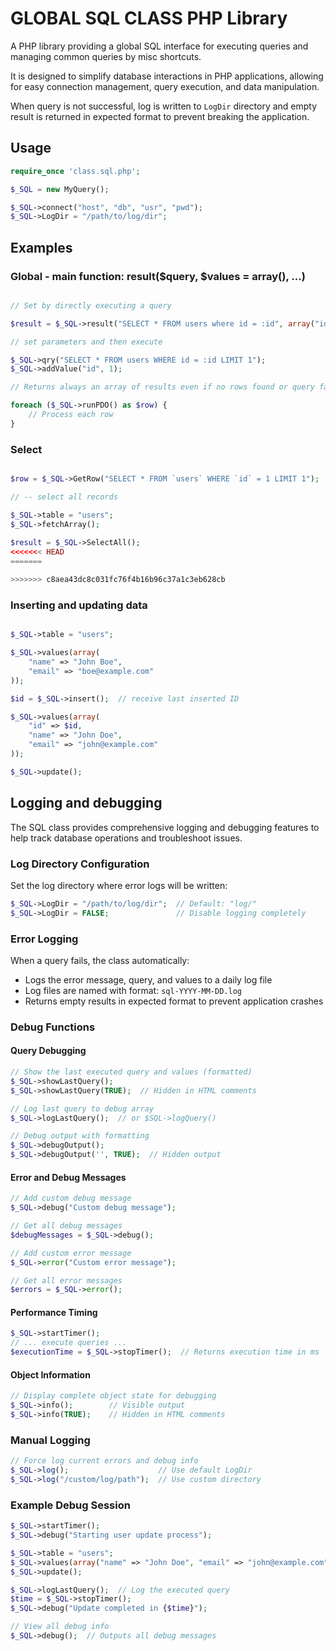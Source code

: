 # GLOBAL SQL CLASS PHP Library

A PHP library providing a global SQL interface for executing queries and managing common queries by misc shortcuts.

It is designed to simplify database interactions in PHP applications, allowing for easy connection management, query execution, and data manipulation.

When query is not successful, log is written to `LogDir` directory and empty result is returned in expected format to prevent breaking the application.

## Usage

```php
require_once 'class.sql.php';

$_SQL = new MyQuery();

$_SQL->connect("host", "db", "usr", "pwd");
$_SQL->LogDir = "/path/to/log/dir";

```

## Examples

### Global - main function: result($query, $values = array(), ...)

```php

// Set by directly executing a query

$result = $_SQL->result("SELECT * FROM users where id = :id", array("id" => 1));

// set parameters and then execute

$_SQL->qry("SELECT * FROM users WHERE id = :id LIMIT 1");
$_SQL->addValue("id", 1);

// Returns always an array of results even if no rows found or query fails

foreach ($_SQL->runPDO() as $row) {
    // Process each row
}  

```

### Select

```php

$row = $_SQL->GetRow("SELECT * FROM `users` WHERE `id` = 1 LIMIT 1");

// -- select all records

$_SQL->table = "users";
$_SQL->fetchArray();
    
$result = $_SQL->SelectAll();
<<<<<<< HEAD
=======

>>>>>>> c8aea43dc8c031fc76f4b16b96c37a1c3eb628cb
```

### Inserting and updating data

```php

$_SQL->table = "users";

$_SQL->values(array(    
    "name" => "John Boe",
    "email" => "boe@example.com"
));

$id = $_SQL->insert();  // receive last inserted ID

$_SQL->values(array(
    "id" => $id,
    "name" => "John Doe",
    "email" => "john@example.com"
));

$_SQL->update();

```

## Logging and debugging

The SQL class provides comprehensive logging and debugging features to help track database operations and troubleshoot issues.

### Log Directory Configuration

Set the log directory where error logs will be written:

```php
$_SQL->LogDir = "/path/to/log/dir";  // Default: "log/"
$_SQL->LogDir = FALSE;               // Disable logging completely
```

### Error Logging

When a query fails, the class automatically:
- Logs the error message, query, and values to a daily log file
- Log files are named with format: `sql-YYYY-MM-DD.log`
- Returns empty results in expected format to prevent application crashes

### Debug Functions

#### Query Debugging
```php
// Show the last executed query and values (formatted)
$_SQL->showLastQuery();
$_SQL->showLastQuery(TRUE);  // Hidden in HTML comments

// Log last query to debug array
$_SQL->logLastQuery();  // or $SQL->logQuery()

// Debug output with formatting
$_SQL->debugOutput();
$_SQL->debugOutput('', TRUE);  // Hidden output
```

#### Error and Debug Messages
```php
// Add custom debug message
$_SQL->debug("Custom debug message");

// Get all debug messages
$debugMessages = $_SQL->debug();

// Add custom error message  
$_SQL->error("Custom error message");

// Get all error messages
$errors = $_SQL->error();
```

#### Performance Timing
```php
$_SQL->startTimer();
// ... execute queries ...
$executionTime = $_SQL->stopTimer();  // Returns execution time in ms
```

#### Object Information
```php
// Display complete object state for debugging
$_SQL->info();        // Visible output
$_SQL->info(TRUE);    // Hidden in HTML comments
```

### Manual Logging
```php
// Force log current errors and debug info
$_SQL->log();                    // Use default LogDir
$_SQL->log("/custom/log/path");  // Use custom directory
```

### Example Debug Session
```php
$_SQL->startTimer();
$_SQL->debug("Starting user update process");

$_SQL->table = "users";
$_SQL->values(array("name" => "John Doe", "email" => "john@example.com"));
$_SQL->update();

$_SQL->logLastQuery();  // Log the executed query
$time = $_SQL->stopTimer();
$_SQL->debug("Update completed in {$time}");

// View all debug info
$_SQL->debug();  // Outputs all debug messages
```

